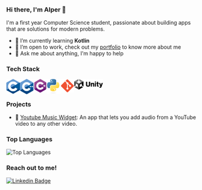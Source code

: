 ### Hi there, I'm Alper 👋

 I'm a first year Computer Science student, passionate about building apps that are solutions for modern problems.

- 🌱 I’m currently learning **Kotlin**
- 💼 I’m open to work, check out my [portfolio](https://github.com/alper04?tab=repositories) to know more about me
- 💬 Ask me about anything, I'm happy to help

### Tech Stack

<img align="left" alt="C" width="36px" src="https://raw.githubusercontent.com/alper04/alper04/main/icons/C.svg" />
<img align="left" alt="C++" width="36px" src="https://raw.githubusercontent.com/alper04/alper04/main/icons/c++.svg" />

<img align="left" alt="c#" width="36px" src="https://raw.githubusercontent.com/alper04/alper04/main/icons/csharp.svg" />

<img align="left" alt="Python" width="36px" src="https://raw.githubusercontent.com/alper04/alper04/main/icons/python.svg" />
<img align="left" alt="Git" width="36px" src="https://raw.githubusercontent.com/alper04/alper04/main/icons/git.svg" />
<img align="left" alt="Unity3D" width="76px" src="https://raw.githubusercontent.com/alper04/alper04/main/icons/unity.svg" />
<br />
<br />

### Projects

- 📸 [Youtube Music Widget](https://github.com/alper04/youtube-music-widget): An app that lets you add audio from a YouTube video to any other video.

### Top Languages
![Top Languages](https://github-readme-stats.vercel.app/api/top-langs/?username=alper04&layout=compact)







### Reach out to me!

[![Linkedin Badge](https://img.shields.io/badge/-Alper-blue?style=flat-square&logo=Linkedin&logoColor=white&link=https://www.linkedin.com/in/yourname/)](https://www.linkedin.com/in/alper-baykara-7727b3237/)
